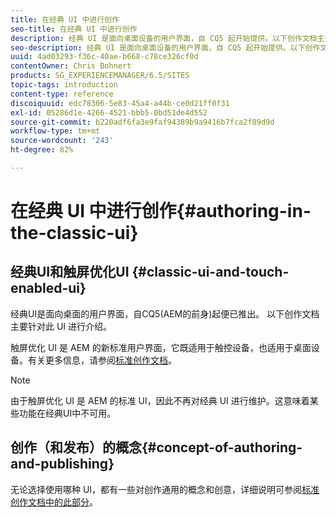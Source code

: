```yaml
---
title: 在经典 UI 中进行创作
seo-title: 在经典 UI 中进行创作
description: 经典 UI 是面向桌面设备的用户界面，自 CQ5 起开始提供。以下创作文档主要针对此 UI 进行介绍。触屏优化 UI 是 AEM 的新标准用户界面，它既适用于触控设备，也适用于桌面设备。有关更多信息，请参阅标准创作文档。
seo-description: 经典 UI 是面向桌面设备的用户界面，自 CQ5 起开始提供。以下创作文档主要针对此 UI 进行介绍。触屏优化 UI 是 AEM 的新标准用户界面，它既适用于触控设备，也适用于桌面设备。有关更多信息，请参阅标准创作文档。
uuid: 4ad03293-f36c-40ae-b668-c78ce326cf0d
contentOwner: Chris Bohnert
products: SG_EXPERIENCEMANAGER/6.5/SITES
topic-tags: introduction
content-type: reference
discoiquuid: edc78306-5e83-45a4-a44b-ce0d21ff0f31
exl-id: 05286d1e-4266-4521-bbb5-0bd51de4d552
source-git-commit: b220adf6fa3e9faf94389b9a9416b7fca2f89d9d
workflow-type: tm+mt
source-wordcount: '243'
ht-degree: 82%

---
```


# 在经典 UI 中进行创作{#authoring-in-the-classic-ui}

## 经典UI和触屏优化UI {#classic-ui-and-touch-enabled-ui}

经典UI是面向桌面的用户界面，自CQ5(AEM的前身)起便已推出。 以下创作文档主要针对此 UI 进行介绍。

触屏优化 UI 是 AEM 的新标准用户界面，它既适用于触控设备，也适用于桌面设备。有关更多信息，请参阅[标准创作文档](/help/sites-authoring/author.md)。

>[!NOTE]
>
>由于触屏优化 UI 是 AEM 的标准 UI，因此不再对经典 UI 进行维护。这意味着某些功能在经典UI中不可用。

## 创作（和发布）的概念{#concept-of-authoring-and-publishing}

无论选择使用哪种 UI，都有一些对创作通用的概念和创意，详细说明可参阅[标准创作文档中的此部分](/help/sites-authoring/author.md#concept-of-authoring-and-publishing)。
